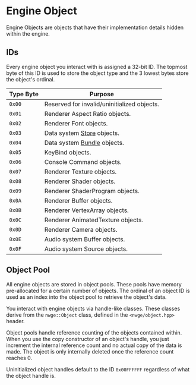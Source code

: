 # Engine Object

Engine Objects are objects that have their implementation details hidden within
the engine.

## IDs

Every engine object you interact with is assigned a 32-bit ID. The topmost byte
of this ID is used to store the object type and the 3 lowest bytes store the
object's ordinal.

Type Byte | Purpose
----------|---------
`0x00`    | Reserved for invalid/uninitialized objects.
`0x01`    | Renderer Aspect Ratio objects.
`0x02`    | Renderer Font objects.
`0x03`    | Data system [Store](data/Store) objects.
`0x04`    | Data system [Bundle](data/Bundle) objects.
`0x05`    | KeyBind objects.
`0x06`    | Console Command objects.
`0x07`    | Renderer Texture objects.
`0x08`    | Renderer Shader objects.
`0x09`    | Renderer ShaderProgram objects.
`0x0A`    | Renderer Buffer objects.
`0x0B`    | Renderer VertexArray objects.
`0x0C`    | Renderer AnimatedTexture objects.
`0x0D`    | Renderer Camera objects.
`0x0E`    | Audio system Buffer objects.
`0x0F`    | Audio system Source objects.

## Object Pool

All engine objects are stored in object pools. These pools have memory
pre-allocated for a certain number of objects. The ordinal of an object ID is
used as an index into the object pool to retrieve the object's data.

You interact with engine objects via handle-like classes. These classes derive
from the `nwge::Object` class, defined in the `<nwge/object.hpp>` header.

Object pools handle reference counting of the objects contained within. When you
use the copy constructor of an object's handle, you just increment the internal
reference count and no actual copy of the data is made. The object is only
internally deleted once the reference count reaches 0.

Uninitialized object handles default to the ID `0x00FFFFFF` regardless of what
the object handle is.

